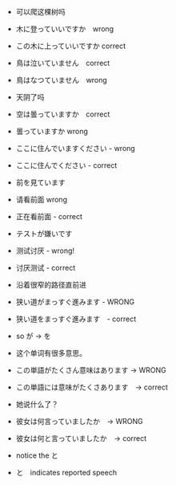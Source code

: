- 可以爬这棵树吗
- 木に登っていいですか　wrong
- この木に上っていいですか correct

- 鳥は泣いていません　correct
- 鳥はなつていません　wrong

- 天阴了吗
- 空は曇っていますか　correct
- 曇っていますか wrong

- ここに住んでいますください - wrong
- ここに住んでください - correct

- 前を見ています
- 请看前面 wrong
- 正在看前面 - correct

- テストが嫌いです
- 测试讨厌 - wrong!
- 讨厌测试 - correct

- 沿着很窄的路径直前进
- 狭い道がまっすぐ進みます - WRONG
- 狭い道をまっすぐ進みます　- correct
- so が -> を

- 这个单词有很多意思。
- この単語がたくさん意味はあります → WRONG
- この単語には意味がたくさあります　→ correct

- 她说什么了？
- 彼女は何言っていましたか　→ WRONG
- 彼女は何と言っていましたか　→ correct
- notice the と
- と　indicates reported speech